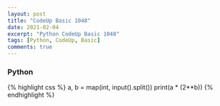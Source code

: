 ```yaml
---
layout: post
title: "CodeUp Basic 1048"
date: 2021-02-04
excerpt: "Python CodeUp Basic 1048"
tags: [Python, CodeUp, Basic]
comments: true
---
```


### Python
{% highlight css %}
a, b = map(int, input().split())
print(a * (2**b))
{% endhighlight %}